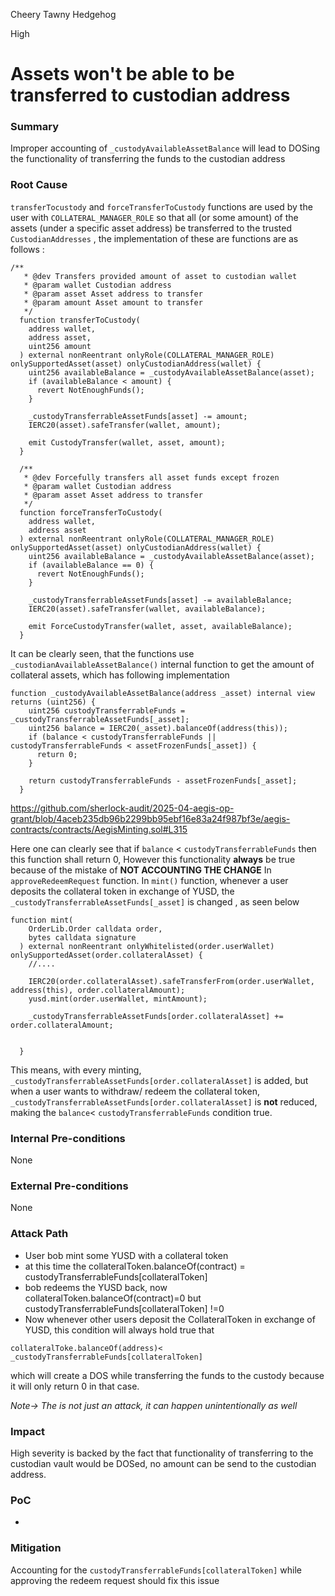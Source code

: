 Cheery Tawny Hedgehog

High

# Assets won't be able to be transferred to custodian address

### Summary

Improper accounting of `_custodyAvailableAssetBalance` will lead to DOSing the functionality of transferring the funds to the custodian address 

### Root Cause

`transferTocustody` and `forceTransferToCustody` functions are used by the user with `COLLATERAL_MANAGER_ROLE` so that all (or some amount) of the assets (under a specific asset address)  be  transferred to the trusted `CustodianAddresses` , the implementation of these are functions are as follows :

```solidity
/**
   * @dev Transfers provided amount of asset to custodian wallet
   * @param wallet Custodian address
   * @param asset Asset address to transfer
   * @param amount Asset amount to transfer
   */
  function transferToCustody(
    address wallet,
    address asset,
    uint256 amount
  ) external nonReentrant onlyRole(COLLATERAL_MANAGER_ROLE) onlySupportedAsset(asset) onlyCustodianAddress(wallet) {
    uint256 availableBalance = _custodyAvailableAssetBalance(asset);
    if (availableBalance < amount) {
      revert NotEnoughFunds();
    }

    _custodyTransferrableAssetFunds[asset] -= amount;
    IERC20(asset).safeTransfer(wallet, amount);

    emit CustodyTransfer(wallet, asset, amount);
  }

  /**
   * @dev Forcefully transfers all asset funds except frozen
   * @param wallet Custodian address
   * @param asset Asset address to transfer
   */
  function forceTransferToCustody(
    address wallet,
    address asset
  ) external nonReentrant onlyRole(COLLATERAL_MANAGER_ROLE) onlySupportedAsset(asset) onlyCustodianAddress(wallet) {
    uint256 availableBalance = _custodyAvailableAssetBalance(asset);
    if (availableBalance == 0) {
      revert NotEnoughFunds();
    }

    _custodyTransferrableAssetFunds[asset] -= availableBalance;
    IERC20(asset).safeTransfer(wallet, availableBalance);

    emit ForceCustodyTransfer(wallet, asset, availableBalance);
  }
```
It can be clearly seen, that the functions use `_custodianAvailableAssetBalance()` internal function to get the amount of collateral assets, which has following implementation 
```solidity
function _custodyAvailableAssetBalance(address _asset) internal view returns (uint256) {
    uint256 custodyTransferrableFunds = _custodyTransferrableAssetFunds[_asset];
    uint256 balance = IERC20(_asset).balanceOf(address(this));
    if (balance < custodyTransferrableFunds || custodyTransferrableFunds < assetFrozenFunds[_asset]) {
      return 0;
    }

    return custodyTransferrableFunds - assetFrozenFunds[_asset];
  }
```
https://github.com/sherlock-audit/2025-04-aegis-op-grant/blob/4aceb235db96b2299bb95ebf16e83a24f987bf3e/aegis-contracts/contracts/AegisMinting.sol#L315

Here one can clearly see that if `balance` < `custodyTransferrableFunds` then this function shall return 0, However this functionality **always** be true because of the mistake of **NOT ACCOUNTING THE CHANGE** In 
`approveRedeemRequest` function.
In `mint()` function, whenever a user deposits the collateral token in exchange of YUSD, the `_custodyTransferrableAssetFunds[_asset]` is changed , as seen below
```solidity
function mint(
    OrderLib.Order calldata order,
    bytes calldata signature
  ) external nonReentrant onlyWhitelisted(order.userWallet) onlySupportedAsset(order.collateralAsset) {
    //....

    IERC20(order.collateralAsset).safeTransferFrom(order.userWallet, address(this), order.collateralAmount);
    yusd.mint(order.userWallet, mintAmount);

    _custodyTransferrableAssetFunds[order.collateralAsset] += order.collateralAmount;

    
  }
```
This means, with every minting, `_custodyTransferrableAssetFunds[order.collateralAsset]` is added, but when a user wants to withdraw/ redeem the collateral token, `_custodyTransferrableAssetFunds[order.collateralAsset]` is **not** reduced, making the `balance`< `custodyTransferrableFunds` condition true.

### Internal Pre-conditions

None

### External Pre-conditions

None

### Attack Path

- User bob mint some YUSD with a collateral token 
- at this time the collateralToken.balanceOf(contract) = custodyTransferrableFunds[collateralToken]
- bob redeems the YUSD back, now collateralToken.balanceOf(contract)=0 but custodyTransferrableFunds[collateralToken] !=0
- Now whenever other users deposit the CollateralToken in exchange of YUSD, this condition will always hold true that 
```solidity
collateralToke.balanceOf(address)< _custodyTransferrableFunds[collateralToken]
```
which will create a DOS while transferring the funds to the custody because it will only return 0 in that case.

*Note-> The is not just an attack, it can happen unintentionally as well*

### Impact

High severity is backed by the fact that functionality of transferring to the custodian vault would be DOSed, no amount can be send to the custodian address.  

### PoC

-

### Mitigation

Accounting for the `custodyTransferrableFunds[collateralToken]` while approving the redeem request should fix this issue 